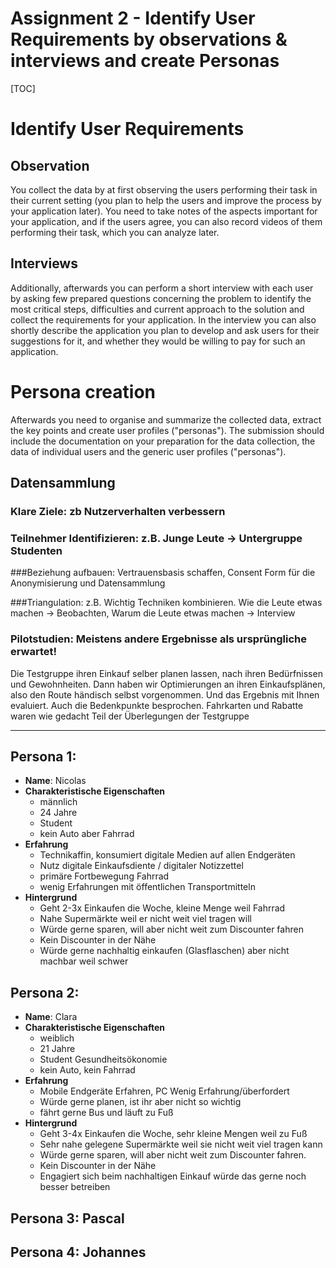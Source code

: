 # Assignment 2  - Identify User Requirements by observations & interviews and create Personas

[TOC]



# Identify User Requirements

## Observation

You collect the data by at first observing the users performing their 
task in their current setting (you plan to help the users and improve 
the process by your application later). You need to take notes of the 
aspects important for your application, and if the users agree, you can 
also record videos of them performing their task, which you can analyze 
later. 

## Interviews

Additionally, afterwards you can perform a short interview with each 
user by asking few prepared questions concerning the problem to identify
the most critical steps, difficulties and current approach to the 
solution and collect the requirements for your application. In the 
interview you can also shortly describe the application you plan to 
develop and ask users for their suggestions for it, and whether they 
would be willing to pay for such an application.

# Persona creation

Afterwards you need to organise and summarize the collected data, 
extract the key points and create user profiles ("personas"). The 
submission should include the documentation on your preparation for the 
data collection, the data of individual users and the generic user 
profiles ("personas"). 

## Datensammlung

### Klare Ziele: zb Nutzerverhalten verbessern

### Teilnehmer Identifizieren: z.B. Junge Leute -> Untergruppe Studenten

###Beziehung aufbauen: Vertrauensbasis schaffen, Consent Form für die Anonymisierung und Datensammlung

###Triangulation: z.B. Wichtig Techniken kombinieren. Wie die Leute etwas machen -> Beobachten, Warum die Leute etwas machen -> Interview

### Pilotstudien: Meistens andere Ergebnisse als ursprüngliche erwartet!

Die Testgruppe ihren Einkauf selber planen lassen, nach ihren Bedürfnissen und Gewohnheiten. Dann haben wir Optimierungen an ihren Einkaufsplänen, also den Route händisch selbst vorgenommen. Und das Ergebnis mit Ihnen evaluiert. Auch die Bedenkpunkte besprochen. Fahrkarten und Rabatte waren wie gedacht Teil der Überlegungen der Testgruppe

-------------------------------------

## Persona 1:

* **Name**: Nicolas
* **Charakteristische Eigenschaften**
  * männlich
  * 24 Jahre
  * Student
  * kein Auto aber Fahrrad
* **Erfahrung**
  * Technikaffin, konsumiert digitale Medien auf allen Endgeräten
  * Nutz digitale Einkaufsdiente / digitaler Notizzettel
  * primäre Fortbewegung Fahrrad
  * wenig Erfahrungen mit öffentlichen Transportmitteln
* **Hintergrund**
  *  Geht 2-3x Einkaufen die Woche, kleine Menge weil Fahrrad
  * Nahe Supermärkte weil er nicht weit viel tragen will
  * Würde gerne sparen, will aber nicht weit zum Discounter fahren
  * Kein Discounter in der Nähe
  * Würde gerne nachhaltig einkaufen (Glasflaschen) aber nicht machbar weil schwer

## Persona 2:

- **Name**: Clara
- **Charakteristische Eigenschaften**
  - weiblich
  - 21 Jahre
  - Student Gesundheitsökonomie
  - kein Auto, kein Fahrrad
- **Erfahrung**
  - Mobile Endgeräte Erfahren, PC Wenig Erfahrung/überfordert
  - Würde gerne planen, ist ihr aber nicht so wichtig
  - fährt gerne Bus und läuft zu Fuß
- **Hintergrund**
  -  Geht 3-4x Einkaufen die Woche, sehr kleine Mengen weil zu Fuß
  - Sehr nahe gelegene Supermärkte weil sie nicht weit viel tragen kann
  - Würde gerne sparen, will aber nicht weit zum Discounter fahren.
  - Kein Discounter in der Nähe
  - Engagiert sich beim nachhaltigen Einkauf würde das gerne noch besser betreiben

## Persona 3: Pascal



## Persona 4: Johannes